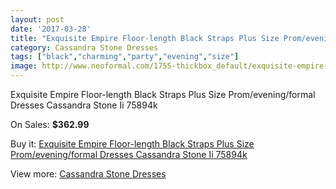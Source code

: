 ```yaml
---
layout: post
date: '2017-03-28'
title: "Exquisite Empire Floor-length Black Straps Plus Size Prom/evening/formal Dresses Cassandra Stone Ii 75894k"
category: Cassandra Stone Dresses
tags: ["black","charming","party","evening","size"]
image: http://www.neoformal.com/1755-thickbox_default/exquisite-empire-floor-length-black-straps-plus-size-prom-evening-formal-dresses-cassandra-stone-ii-75894k.jpg
---
```

Exquisite Empire Floor-length Black Straps Plus Size Prom/evening/formal Dresses Cassandra Stone Ii 75894k

On Sales: **$362.99**
<a href="https://www.neoformal.com/en/cassandra-stone-dresses/633-exquisite-empire-floor-length-black-straps-plus-size-prom-evening-formal-dresses-cassandra-stone-ii-75894k.html"><amp-img layout="responsive" width="600" height="600" src="//www.neoformal.com/1755-thickbox_default/exquisite-empire-floor-length-black-straps-plus-size-prom-evening-formal-dresses-cassandra-stone-ii-75894k.jpg" alt="Exquisite Empire Floor-length Black Straps Plus Size Prom/evening/formal Dresses Cassandra Stone Ii 75894k 0" /></a>
<a href="https://www.neoformal.com/en/cassandra-stone-dresses/633-exquisite-empire-floor-length-black-straps-plus-size-prom-evening-formal-dresses-cassandra-stone-ii-75894k.html"><amp-img layout="responsive" width="600" height="600" src="//www.neoformal.com/1758-thickbox_default/exquisite-empire-floor-length-black-straps-plus-size-prom-evening-formal-dresses-cassandra-stone-ii-75894k.jpg" alt="Exquisite Empire Floor-length Black Straps Plus Size Prom/evening/formal Dresses Cassandra Stone Ii 75894k 1" /></a>
<a href="https://www.neoformal.com/en/cassandra-stone-dresses/633-exquisite-empire-floor-length-black-straps-plus-size-prom-evening-formal-dresses-cassandra-stone-ii-75894k.html"><amp-img layout="responsive" width="600" height="600" src="//www.neoformal.com/1757-thickbox_default/exquisite-empire-floor-length-black-straps-plus-size-prom-evening-formal-dresses-cassandra-stone-ii-75894k.jpg" alt="Exquisite Empire Floor-length Black Straps Plus Size Prom/evening/formal Dresses Cassandra Stone Ii 75894k 2" /></a>
<a href="https://www.neoformal.com/en/cassandra-stone-dresses/633-exquisite-empire-floor-length-black-straps-plus-size-prom-evening-formal-dresses-cassandra-stone-ii-75894k.html"><amp-img layout="responsive" width="600" height="600" src="//www.neoformal.com/1756-thickbox_default/exquisite-empire-floor-length-black-straps-plus-size-prom-evening-formal-dresses-cassandra-stone-ii-75894k.jpg" alt="Exquisite Empire Floor-length Black Straps Plus Size Prom/evening/formal Dresses Cassandra Stone Ii 75894k 3" /></a>

Buy it: [Exquisite Empire Floor-length Black Straps Plus Size Prom/evening/formal Dresses Cassandra Stone Ii 75894k](https://www.neoformal.com/en/cassandra-stone-dresses/633-exquisite-empire-floor-length-black-straps-plus-size-prom-evening-formal-dresses-cassandra-stone-ii-75894k.html "Exquisite Empire Floor-length Black Straps Plus Size Prom/evening/formal Dresses Cassandra Stone Ii 75894k")

View more: [Cassandra Stone Dresses](https://www.neoformal.com/en/8-cassandra-stone-dresses "Cassandra Stone Dresses")